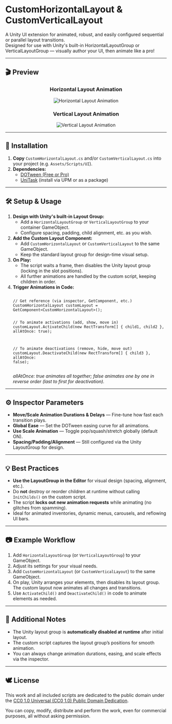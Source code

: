 
# CustomHorizontalLayout & CustomVerticalLayout

A Unity UI extension for animated, robust, and easily configured sequential or parallel layout transitions.  
Designed for use with Unity's built-in HorizontalLayoutGroup or VerticalLayoutGroup — visually author your UI, then animate like a pro!

---

## 🎬 Preview

<h3 align="center">Horizontal Layout Animation</h3>
<p align="center">
  <img src="https://s12.gifyu.com/images/bs8RE.gif" alt="Horizontal Layout Animation" />
</p>

<h3 align="center">Vertical Layout Animation</h3>
<p align="center">
  <img src="https://s12.gifyu.com/images/bs8Rh.gif" alt="Vertical Layout Animation" />
</p>

---

## 🚀 Installation

<ol>
<li><b>Copy</b> <code>CustomHorizontalLayout.cs</code> and/or <code>CustomVerticalLayout.cs</code> into your project (e.g. <code>Assets/Scripts/UI</code>).</li>
<li><b>Dependencies:</b>
  <ul>
    <li><a href="http://dotween.demigiant.com/">DOTween (Free or Pro)</a></li>
    <li><a href="https://github.com/Cysharp/UniTask">UniTask</a> (install via UPM or as a package)</li>
  </ul>
</li>
</ol>

---

## 🛠️ Setup & Usage

<ol>
<li>
  <b>Design with Unity's built-in Layout Group:</b>
  <ul>
    <li>Add a <code>HorizontalLayoutGroup</code> or <code>VerticalLayoutGroup</code> to your container GameObject.</li>
    <li>Configure spacing, padding, child alignment, etc. as you wish.</li>
  </ul>
</li>

<li>
  <b>Add the Custom Layout Component:</b>
  <ul>
    <li>Add <code>CustomHorizontalLayout</code> or <code>CustomVerticalLayout</code> to the same GameObject.</li>
    <li>Keep the standard layout group for design-time visual setup.</li>
  </ul>
</li>

<li>
  <b>On Play:</b>
  <ul>
    <li>The script waits a frame, then disables the Unity layout group (locking in the slot positions).</li>
    <li>All further animations are handled by the custom script, keeping children in order.</li>
  </ul>
</li>

<li>
  <b>Trigger Animations in Code:</b>
  <pre><code>
// Get reference (via inspector, GetComponent, etc.)
CustomHorizontalLayout customLayout = GetComponent&lt;CustomHorizontalLayout&gt;();

// To animate activations (add, show, move in)
customLayout.ActivateChild(new RectTransform[] { child1, child2 }, allAtOnce: true);

// To animate deactivations (remove, hide, move out)
customLayout.DeactivateChild(new RectTransform[] { child3 }, allAtOnce: false);
  </code></pre>
  <i>allAtOnce: true animates all together; false animates one by one in reverse order (last to first for deactivation).</i>
</li>
</ol>

---

## ⚙️ Inspector Parameters

<ul>
  <li><b>Move/Scale Animation Durations & Delays</b> — Fine-tune how fast each transition plays.</li>
  <li><b>Global Ease</b> — Set the DOTween easing curve for all animations.</li>
  <li><b>Use Scale Animation</b> — Toggle pop/squash/stretch globally (default ON).</li>
  <li><b>Spacing/Padding/Alignment</b> — Still configured via the Unity LayoutGroup for design.</li>
</ul>

---

## 💡 Best Practices

<ul>
  <li><b>Use the LayoutGroup in the Editor</b> for visual design (spacing, alignment, etc.).</li>
  <li>Do <b>not</b> destroy or reorder children at runtime without calling <code>InitChilds()</code> on the custom script.</li>
  <li>The script <b>locks out new animation requests</b> while animating (no glitches from spamming).</li>
  <li>Ideal for animated inventories, dynamic menus, carousels, and reflowing UI bars.</li>
</ul>

---

## 📷 Example Workflow

<ol>
  <li>Add <code>HorizontalLayoutGroup</code> (or <code>VerticalLayoutGroup</code>) to your GameObject.</li>
  <li>Adjust its settings for your visual needs.</li>
  <li>Add <code>CustomHorizontalLayout</code> (or <code>CustomVerticalLayout</code>) to the same GameObject.</li>
  <li>On play, Unity arranges your elements, then disables its layout group.  
     The custom layout now animates all changes and transitions.</li>
  <li>Use <code>ActivateChild()</code> and <code>DeactivateChild()</code> in code to animate elements as needed.</li>
</ol>

---

## 🧩 Additional Notes

<ul>
  <li>The Unity layout group is <b>automatically disabled at runtime</b> after initial layout.</li>
  <li>The custom script captures the layout group’s positions for smooth animation.</li>
  <li>You can always change animation durations, easing, and scale effects via the inspector.</li>
</ul>

---

## 🕊️ License

This work and all included scripts are dedicated to the public domain under the <a href="https://creativecommons.org/publicdomain/zero/1.0/">CC0 1.0 Universal (CC0 1.0) Public Domain Dedication</a>.

You can copy, modify, distribute and perform the work, even for commercial purposes, all without asking permission.

